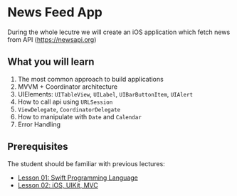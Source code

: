 # News Feed App

During the whole lecutre we will create an iOS application which fetch news from API (https://newsapi.org)

## What you will learn

1. The most common approach to build applications
2. MVVM + Coordinator architecture
3. UIElements: `UITableView`, `UILabel`, `UIBarButtonItem`, `UIAlert`
4. How to call api using `URLSession`
5. `ViewDelegate`, `CoordinatorDelegate`
6. How to manipulate with `Date` and `Calendar`
7. Error Handling

## Prerequisites

The student should be familiar with previous lectures:

- [Lesson 01: Swift Programming Language](./lesson_01/)
- [Lesson 02: iOS, UIKit, MVC](./lesson_02/)